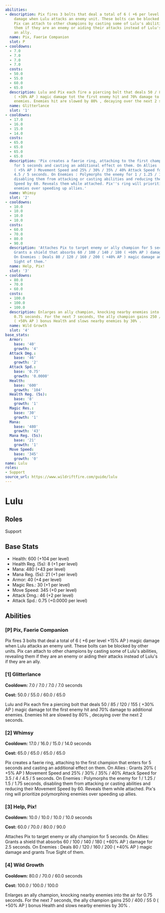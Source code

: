 ```yaml
---
abilities:
- description: Pix fires 3 bolts that deal a total of 6 ( +6 per level +15% AP ) magic
    damage when Lulu attacks an enemy unit. These bolts can be blocked by other units.
    Pix can attach to other champions by casting some of Lulu's abilities, revealing
    them if they are an enemy or aiding their attacks instead of Lulu's if they are
    an ally.
  name: Pix, Faerie Companion
  slot: P
- cooldowns:
  - 7.0
  - 7.0
  - 7.0
  - 7.0
  costs:
  - 50.0
  - 55.0
  - 60.0
  - 65.0
  description: Lulu and Pix each fire a piercing bolt that deals 50 / 85 / 120 / 155
    ( +30% AP ) magic damage tot the first enemy hit and 70% damage to additional
    enemies. Enemies hit are slowed by 80% , decaying over the next 2 seconds.
  name: Glitterlance
  slot: '1'
- cooldowns:
  - 17.0
  - 16.0
  - 15.0
  - 14.0
  costs:
  - 65.0
  - 65.0
  - 65.0
  - 65.0
  description: 'Pix creates a faerie ring, attaching to the first champion that enters
    for 5 seconds and casting an additional effect on them. On Allies : Grants 20%
    ( +5% AP ) Movement Speed and 25% / 30% / 35% / 40% Attack Speed for 3.5 / 4 /
    4.5 / 5 seconds. On Enemies : Polymorphs the enemy for 1 / 1.25 / 1.5 / 1.75 seconds,
    disabling them from attacking or casting abilities and reducing their Movement
    Speed by 60. Reveals them while attached. Pix''s ring will prioritize polymorphing
    enemies over speeding up allies.'
  name: Whimsy
  slot: '2'
- cooldowns:
  - 10.0
  - 10.0
  - 10.0
  - 10.0
  costs:
  - 60.0
  - 70.0
  - 80.0
  - 90.0
  description: 'Attaches Pix to target enemy or ally champion for 5 seconds. On Allies:
    Grants a shield that absorbs 60 / 100 / 140 / 180 ( +60% AP ) damage for 2.5 seconds.
    On Enemies : Deals 80 / 120 / 160 / 200 ( +40% AP ) magic damage and grants True
    Sight of them.'
  name: Help, Pix!
  slot: '3'
- cooldowns:
  - 80.0
  - 70.0
  - 60.0
  costs:
  - 100.0
  - 100.0
  - 100.0
  description: Enlarges an ally champion, knocking nearby enemies into the air for
    0.75 seconds. For the next 7 seconds, the ally champion gains 250 / 400 / 55 0
    ( +50% AP ) bonus Health and slows nearby enemies by 30% .
  name: Wild Growth
  slot: '4'
base_stats:
  Armor:
    base: '40'
    growth: '4'
  Attack Dmg.:
    base: '46'
    growth: '2'
  Attack Spd.:
    base: '0.75'
    growth: '0.0000'
  Health:
    base: '600'
    growth: '104'
  Health Reg. (5s):
    base: '8'
    growth: '1'
  Magic Res.:
    base: '30'
    growth: '1'
  Mana:
    base: '480'
    growth: '43'
  Mana Reg. (5s):
    base: '21'
    growth: '1'
  Move Speed:
    base: '345'
    growth: '0'
name: Lulu
roles:
- Support
source_url: https://www.wildriftfire.com/guide/lulu
---
```


# Lulu

## Roles

Support

## Base Stats

- Health: 600 (+104 per level)
- Health Reg. (5s): 8 (+1 per level)
- Mana: 480 (+43 per level)
- Mana Reg. (5s): 21 (+1 per level)
- Armor: 40 (+4 per level)
- Magic Res.: 30 (+1 per level)
- Move Speed: 345 (+0 per level)
- Attack Dmg.: 46 (+2 per level)
- Attack Spd.: 0.75 (+0.0000 per level)

## Abilities

### [P] Pix, Faerie Companion

Pix fires 3 bolts that deal a total of 6 ( +6 per level +15% AP ) magic damage when Lulu attacks an enemy unit. These bolts can be blocked by other units. Pix can attach to other champions by casting some of Lulu's abilities, revealing them if they are an enemy or aiding their attacks instead of Lulu's if they are an ally.

### [1] Glitterlance

**Cooldown:** 7.0 / 7.0 / 7.0 / 7.0 seconds

**Cost:** 50.0 / 55.0 / 60.0 / 65.0

Lulu and Pix each fire a piercing bolt that deals 50 / 85 / 120 / 155 ( +30% AP ) magic damage tot the first enemy hit and 70% damage to additional enemies. Enemies hit are slowed by 80% , decaying over the next 2 seconds.

### [2] Whimsy

**Cooldown:** 17.0 / 16.0 / 15.0 / 14.0 seconds

**Cost:** 65.0 / 65.0 / 65.0 / 65.0

Pix creates a faerie ring, attaching to the first champion that enters for 5 seconds and casting an additional effect on them. On Allies : Grants 20% ( +5% AP ) Movement Speed and 25% / 30% / 35% / 40% Attack Speed for 3.5 / 4 / 4.5 / 5 seconds. On Enemies : Polymorphs the enemy for 1 / 1.25 / 1.5 / 1.75 seconds, disabling them from attacking or casting abilities and reducing their Movement Speed by 60. Reveals them while attached. Pix's ring will prioritize polymorphing enemies over speeding up allies.

### [3] Help, Pix!

**Cooldown:** 10.0 / 10.0 / 10.0 / 10.0 seconds

**Cost:** 60.0 / 70.0 / 80.0 / 90.0

Attaches Pix to target enemy or ally champion for 5 seconds. On Allies: Grants a shield that absorbs 60 / 100 / 140 / 180 ( +60% AP ) damage for 2.5 seconds. On Enemies : Deals 80 / 120 / 160 / 200 ( +40% AP ) magic damage and grants True Sight of them.

### [4] Wild Growth

**Cooldown:** 80.0 / 70.0 / 60.0 seconds

**Cost:** 100.0 / 100.0 / 100.0

Enlarges an ally champion, knocking nearby enemies into the air for 0.75 seconds. For the next 7 seconds, the ally champion gains 250 / 400 / 55 0 ( +50% AP ) bonus Health and slows nearby enemies by 30% .

